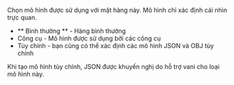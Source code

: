 Chọn mô hình được sử dụng với mặt hàng này. Mô hình chỉ xác định cái nhìn trực quan.

* ** Bình thường ** - Hàng bình thường
* Công cụ - Mô hình được sử dụng bởi các công cụ
* Tùy chỉnh - bạn cũng có thể xác định các mô hình JSON và OBJ tùy chỉnh

Khi tạo mô hình tùy chỉnh, JSON được khuyến nghị do hỗ trợ vani cho loại mô hình này.